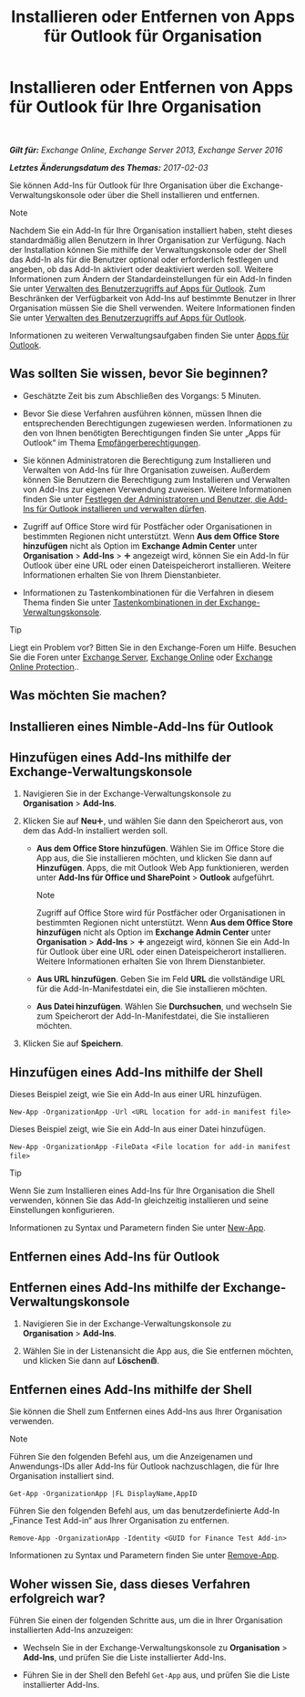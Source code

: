 ﻿---
title: 'Installieren oder Entfernen von Apps für Outlook für Organisation'
TOCTitle: Installieren oder Entfernen von Apps für Outlook für Ihre Organisation
ms:assetid: 112f3ef7-9943-4a1e-8a42-e08e8e9f67f4
ms:mtpsurl: https://technet.microsoft.com/de-de/library/JJ943752(v=EXCHG.150)
ms:contentKeyID: 52062834
ms.date: 04/24/2018
mtps_version: v=EXCHG.150
ms.translationtype: HT
---

# Installieren oder Entfernen von Apps für Outlook für Ihre Organisation

 

_**Gilt für:** Exchange Online, Exchange Server 2013, Exchange Server 2016_

_**Letztes Änderungsdatum des Themas:** 2017-02-03_

Sie können Add-Ins für Outlook für Ihre Organisation über die Exchange-Verwaltungskonsole oder über die Shell installieren und entfernen.


> [!NOTE]
> Nachdem Sie ein Add-In für Ihre Organisation installiert haben, steht dieses standardmäßig allen Benutzern in Ihrer Organisation zur Verfügung. Nach der Installation können Sie mithilfe der Verwaltungskonsole oder der Shell das Add-In als für die Benutzer optional oder erforderlich festlegen und angeben, ob das Add-In aktiviert oder deaktiviert werden soll. Weitere Informationen zum Ändern der Standardeinstellungen für ein Add-In finden Sie unter <A href="manage-user-access-to-add-ins-for-outlook-exchange-online-help.md">Verwalten des Benutzerzugriffs auf Apps für Outlook</A>. Zum Beschränken der Verfügbarkeit von Add-Ins auf bestimmte Benutzer in Ihrer Organisation müssen Sie die Shell verwenden. Weitere Informationen finden Sie unter <A href="manage-user-access-to-add-ins-for-outlook-exchange-online-help.md">Verwalten des Benutzerzugriffs auf Apps für Outlook</A>.



Informationen zu weiteren Verwaltungsaufgaben finden Sie unter [Apps für Outlook](https://review.docs.microsoft.com/de-de/exchange/clients-and-mobile-in-exchange-online/add-ins-for-outlook/add-ins-for-outlook).

## Was sollten Sie wissen, bevor Sie beginnen?

  - Geschätzte Zeit bis zum Abschließen des Vorgangs: 5 Minuten.

  - Bevor Sie diese Verfahren ausführen können, müssen Ihnen die entsprechenden Berechtigungen zugewiesen werden. Informationen zu den von Ihnen benötigten Berechtigungen finden Sie unter „Apps für Outlook“ im Thema [Empfängerberechtigungen](recipients-permissions-exchange-2013-help.md).

  - Sie können Administratoren die Berechtigung zum Installieren und Verwalten von Add-Ins für Ihre Organisation zuweisen. Außerdem können Sie Benutzern die Berechtigung zum Installieren und Verwalten von Add-Ins zur eigenen Verwendung zuweisen. Weitere Informationen finden Sie unter [Festlegen der Administratoren und Benutzer, die Add-Ins für Outlook installieren und verwalten dürfen](https://review.docs.microsoft.com/de-de/exchange/clients-and-mobile-in-exchange-online/add-ins-for-outlook/specify-who-can-install-and-manage-add-ins).

  - Zugriff auf Office Store wird für Postfächer oder Organisationen in bestimmten Regionen nicht unterstützt. Wenn **Aus dem Office Store hinzufügen** nicht als Option im **Exchange Admin Center** unter **Organisation** \> **Add-Ins** \> ![Hinzufügen (Symbol)](images/JJ218640.c1e75329-d6d7-4073-a27d-498590bbb558(EXCHG.150).gif "Hinzufügen (Symbol)") angezeigt wird, können Sie ein Add-In für Outlook über eine URL oder einen Dateispeicherort installieren. Weitere Informationen erhalten Sie von Ihrem Dienstanbieter.

  - Informationen zu Tastenkombinationen für die Verfahren in diesem Thema finden Sie unter [Tastenkombinationen in der Exchange-Verwaltungskonsole](keyboard-shortcuts-in-the-exchange-admin-center-exchange-online-protection-help.md).


> [!TIP]
> Liegt ein Problem vor? Bitten Sie in den Exchange-Foren um Hilfe. Besuchen Sie die Foren unter <A href="https://go.microsoft.com/fwlink/p/?linkid=60612">Exchange Server</A>, <A href="https://go.microsoft.com/fwlink/p/?linkid=267542">Exchange Online</A> oder <A href="https://go.microsoft.com/fwlink/p/?linkid=285351">Exchange Online Protection</A>..



## Was möchten Sie machen?

## Installieren eines Nimble-Add-Ins für Outlook

## Hinzufügen eines Add-Ins mithilfe der Exchange-Verwaltungskonsole

1.  Navigieren Sie in der Exchange-Verwaltungskonsole zu **Organisation** \> **Add-Ins**.

2.  Klicken Sie auf **Neu**![Hinzufügen (Symbol)](images/JJ218640.c1e75329-d6d7-4073-a27d-498590bbb558(EXCHG.150).gif "Hinzufügen (Symbol)"), und wählen Sie dann den Speicherort aus, von dem das Add-In installiert werden soll.
    
      - **Aus dem Office Store hinzufügen**. Wählen Sie im Office Store die App aus, die Sie installieren möchten, und klicken Sie dann auf **Hinzufügen**. Apps, die mit Outlook Web App funktionieren, werden unter **Add-Ins für Office und SharePoint** \> **Outlook** aufgeführt.
        

        > [!NOTE]
        > Zugriff auf Office Store wird für Postfächer oder Organisationen in bestimmten Regionen nicht unterstützt. Wenn <STRONG>Aus dem Office Store hinzufügen</STRONG> nicht als Option im <STRONG>Exchange Admin Center</STRONG> unter <STRONG>Organisation</STRONG> &gt; <STRONG>Add-Ins</STRONG> &gt; <IMG title="Hinzufügen (Symbol)" alt="Hinzufügen (Symbol)" src="images/JJ218640.c1e75329-d6d7-4073-a27d-498590bbb558(EXCHG.150).gif"> angezeigt wird, können Sie ein Add-In für Outlook über eine URL oder einen Dateispeicherort installieren. Weitere Informationen erhalten Sie von Ihrem Dienstanbieter.

    
      - **Aus URL hinzufügen**. Geben Sie im Feld **URL** die vollständige URL für die Add-In-Manifestdatei ein, die Sie installieren möchten.
    
      - **Aus Datei hinzufügen**. Wählen Sie **Durchsuchen**, und wechseln Sie zum Speicherort der Add-In-Manifestdatei, die Sie installieren möchten.

3.  Klicken Sie auf **Speichern**.

## Hinzufügen eines Add-Ins mithilfe der Shell

Dieses Beispiel zeigt, wie Sie ein Add-In aus einer URL hinzufügen.

    New-App -OrganizationApp -Url <URL location for add-in manifest file>

Dieses Beispiel zeigt, wie Sie ein Add-In aus einer Datei hinzufügen.

    New-App -OrganizationApp -FileData <File location for add-in manifest file>


> [!TIP]
> Wenn Sie zum Installieren eines Add-Ins für Ihre Organisation die Shell verwenden, können Sie das Add-In gleichzeitig installieren und seine Einstellungen konfigurieren.



Informationen zu Syntax und Parametern finden Sie unter [New-App](https://technet.microsoft.com/de-de/library/jj218722\(v=exchg.150\)).

## Entfernen eines Add-Ins für Outlook

## Entfernen eines Add-Ins mithilfe der Exchange-Verwaltungskonsole

1.  Navigieren Sie in der Exchange-Verwaltungskonsole zu **Organisation** \> **Add-Ins**.

2.  Wählen Sie in der Listenansicht die App aus, die Sie entfernen möchten, und klicken Sie dann auf **Löschen**![Löschen (Symbol)](images/JJ657511.14f639f6-61e8-4418-bbfb-0db14de9d2f5(EXCHG.150).gif "Löschen (Symbol)").

## Entfernen eines Add-Ins mithilfe der Shell

Sie können die Shell zum Entfernen eines Add-Ins aus Ihrer Organisation verwenden.


> [!NOTE]
> Führen Sie den folgenden Befehl aus, um die Anzeigenamen und Anwendungs-IDs aller Add-Ins für Outlook nachzuschlagen, die für Ihre Organisation installiert sind.



    Get-App -OrganizationApp |FL DisplayName,AppID

Führen Sie den folgenden Befehl aus, um das benutzerdefinierte Add-In „Finance Test Add-in“ aus Ihrer Organisation zu entfernen.

    Remove-App -OrganizationApp -Identity <GUID for Finance Test Add-in>

Informationen zu Syntax und Parametern finden Sie unter [Remove-App](https://technet.microsoft.com/de-de/library/jj218709\(v=exchg.150\)).

## Woher wissen Sie, dass dieses Verfahren erfolgreich war?

Führen Sie einen der folgenden Schritte aus, um die in Ihrer Organisation installierten Add-Ins anzuzeigen:

  - Wechseln Sie in der Exchange-Verwaltungskonsole zu **Organisation** \> **Add-Ins**, und prüfen Sie die Liste installierter Add-Ins.

  - Führen Sie in der Shell den Befehl `Get-App` aus, und prüfen Sie die Liste installierter Add-Ins.


